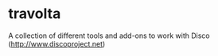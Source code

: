 travolta
========

A collection of different tools and add-ons to work with Disco (http://www.discoproject.net)
